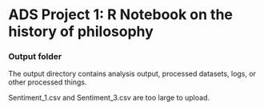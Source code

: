 # ADS Project 1:  R Notebook on the history of philosophy

### Output folder

The output directory contains analysis output, processed datasets, logs, or other processed things.

Sentiment_1.csv and Sentiment_3.csv are too large to upload.

